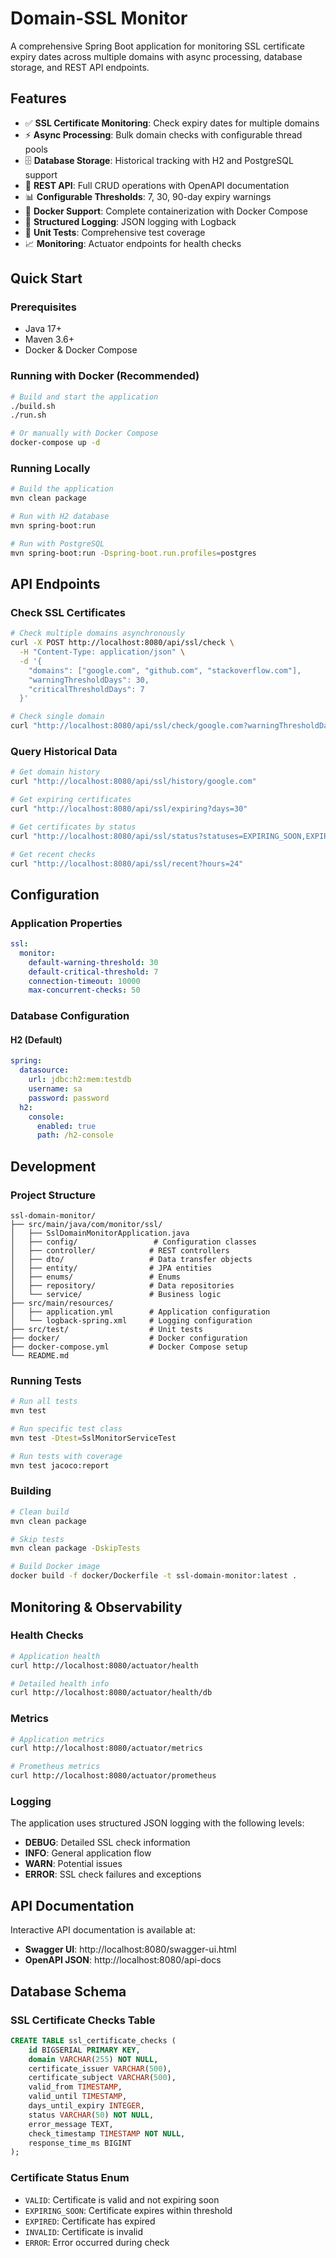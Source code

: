 # Domain-SSL Monitor

A comprehensive Spring Boot application for monitoring SSL certificate expiry dates across multiple domains with async processing, database storage, and REST API endpoints.

## Features

- ✅ **SSL Certificate Monitoring**: Check expiry dates for multiple domains
- ⚡ **Async Processing**: Bulk domain checks with configurable thread pools
- 🗄️ **Database Storage**: Historical tracking with H2 and PostgreSQL support
- 🔄 **REST API**: Full CRUD operations with OpenAPI documentation
- 📊 **Configurable Thresholds**: 7, 30, 90-day expiry warnings
- 🐳 **Docker Support**: Complete containerization with Docker Compose
- 📝 **Structured Logging**: JSON logging with Logback
- 🧪 **Unit Tests**: Comprehensive test coverage
- 📈 **Monitoring**: Actuator endpoints for health checks

## Quick Start

### Prerequisites

- Java 17+
- Maven 3.6+
- Docker & Docker Compose

### Running with Docker (Recommended)

```bash
# Build and start the application
./build.sh
./run.sh

# Or manually with Docker Compose
docker-compose up -d
```

### Running Locally

```bash
# Build the application
mvn clean package

# Run with H2 database
mvn spring-boot:run

# Run with PostgreSQL
mvn spring-boot:run -Dspring-boot.run.profiles=postgres
```

## API Endpoints

### Check SSL Certificates

```bash
# Check multiple domains asynchronously
curl -X POST http://localhost:8080/api/ssl/check \
  -H "Content-Type: application/json" \
  -d '{
    "domains": ["google.com", "github.com", "stackoverflow.com"],
    "warningThresholdDays": 30,
    "criticalThresholdDays": 7
  }'

# Check single domain
curl "http://localhost:8080/api/ssl/check/google.com?warningThresholdDays=30&criticalThresholdDays=7"
```

### Query Historical Data

```bash
# Get domain history
curl "http://localhost:8080/api/ssl/history/google.com"

# Get expiring certificates
curl "http://localhost:8080/api/ssl/expiring?days=30"

# Get certificates by status
curl "http://localhost:8080/api/ssl/status?statuses=EXPIRING_SOON,EXPIRED"

# Get recent checks
curl "http://localhost:8080/api/ssl/recent?hours=24"
```

## Configuration

### Application Properties

```yaml
ssl:
  monitor:
    default-warning-threshold: 30
    default-critical-threshold: 7
    connection-timeout: 10000
    max-concurrent-checks: 50
```

### Database Configuration

#### H2 (Default)
```yaml
spring:
  datasource:
    url: jdbc:h2:mem:testdb
    username: sa
    password: password
  h2:
    console:
      enabled: true
      path: /h2-console
```

## Development

### Project Structure

```
ssl-domain-monitor/
├── src/main/java/com/monitor/ssl/
│   ├── SslDomainMonitorApplication.java
│   ├── config/                 # Configuration classes
│   ├── controller/            # REST controllers
│   ├── dto/                   # Data transfer objects
│   ├── entity/                # JPA entities
│   ├── enums/                 # Enums
│   ├── repository/            # Data repositories
│   └── service/               # Business logic
├── src/main/resources/
│   ├── application.yml        # Application configuration
│   └── logback-spring.xml     # Logging configuration
├── src/test/                  # Unit tests
├── docker/                    # Docker configuration
├── docker-compose.yml         # Docker Compose setup
└── README.md
```

### Running Tests

```bash
# Run all tests
mvn test

# Run specific test class
mvn test -Dtest=SslMonitorServiceTest

# Run tests with coverage
mvn test jacoco:report
```

### Building

```bash
# Clean build
mvn clean package

# Skip tests
mvn clean package -DskipTests

# Build Docker image
docker build -f docker/Dockerfile -t ssl-domain-monitor:latest .
```

## Monitoring & Observability

### Health Checks

```bash
# Application health
curl http://localhost:8080/actuator/health

# Detailed health info
curl http://localhost:8080/actuator/health/db
```

### Metrics

```bash
# Application metrics
curl http://localhost:8080/actuator/metrics

# Prometheus metrics
curl http://localhost:8080/actuator/prometheus
```

### Logging

The application uses structured JSON logging with the following levels:

- **DEBUG**: Detailed SSL check information
- **INFO**: General application flow
- **WARN**: Potential issues
- **ERROR**: SSL check failures and exceptions

## API Documentation

Interactive API documentation is available at:

- **Swagger UI**: http://localhost:8080/swagger-ui.html
- **OpenAPI JSON**: http://localhost:8080/api-docs

## Database Schema

### SSL Certificate Checks Table

```sql
CREATE TABLE ssl_certificate_checks (
    id BIGSERIAL PRIMARY KEY,
    domain VARCHAR(255) NOT NULL,
    certificate_issuer VARCHAR(500),
    certificate_subject VARCHAR(500),
    valid_from TIMESTAMP,
    valid_until TIMESTAMP,
    days_until_expiry INTEGER,
    status VARCHAR(50) NOT NULL,
    error_message TEXT,
    check_timestamp TIMESTAMP NOT NULL,
    response_time_ms BIGINT
);
```

### Certificate Status Enum

- `VALID`: Certificate is valid and not expiring soon
- `EXPIRING_SOON`: Certificate expires within threshold
- `EXPIRED`: Certificate has expired
- `INVALID`: Certificate is invalid
- `ERROR`: Error occurred during check



